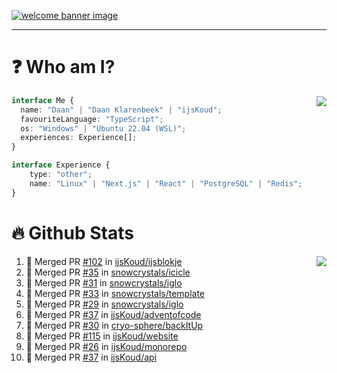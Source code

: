 <h1 align="center" style="display:none;"></h1>

<a href="https://ijskoud.dev/"><img src="https://cdn.ijskoud.dev/files/IIcds5oPKl.png" alt="welcome banner image" /></a>

---

# ❓ Who am I?

<img align="right" src="http://gh-stats.ijskoud.dev/api/top-langs?username=ijsKoud&cache_seconds=1800&layout=compact&hide_border=true&hide_rank=true&show_icons=true&theme=dark&title_color=ffffff&hide_border=true&locale=en" />

```typescript
interface Me {
  name: "Daan" | "Daan Klarenbeek" | "ijsKoud";
  favouriteLanguage: "TypeScript";
  os: "Windows" | "Ubuntu 22.04 (WSL)";
  experiences: Experience[];
}

interface Experience {
    type: "other";
    name: "Linux" | "Next.js" | "React" | "PostgreSQL" | "Redis";
}
```

# 🔥 Github Stats

<img align="right" src="http://gh-stats.ijskoud.dev/api? username=ijsKoud&cache_seconds=1800&hide_border=true&hide_rank=true&show_icons=true&theme=dark&title_color=ffffff&hide_border=true&locale=en">

<!--START_SECTION:activity-->
1. 🎉 Merged PR [#102](https://github.com/ijsKoud/ijsblokje/pull/102) in [ijsKoud/ijsblokje](https://github.com/ijsKoud/ijsblokje)
2. 🎉 Merged PR [#35](https://github.com/snowcrystals/icicle/pull/35) in [snowcrystals/icicle](https://github.com/snowcrystals/icicle)
3. 🎉 Merged PR [#31](https://github.com/snowcrystals/iglo/pull/31) in [snowcrystals/iglo](https://github.com/snowcrystals/iglo)
4. 🎉 Merged PR [#33](https://github.com/snowcrystals/template/pull/33) in [snowcrystals/template](https://github.com/snowcrystals/template)
5. 🎉 Merged PR [#29](https://github.com/snowcrystals/iglo/pull/29) in [snowcrystals/iglo](https://github.com/snowcrystals/iglo)
6. 🎉 Merged PR [#37](https://github.com/ijsKoud/adventofcode/pull/37) in [ijsKoud/adventofcode](https://github.com/ijsKoud/adventofcode)
7. 🎉 Merged PR [#30](https://github.com/cryo-sphere/backItUp/pull/30) in [cryo-sphere/backItUp](https://github.com/cryo-sphere/backItUp)
8. 🎉 Merged PR [#115](https://github.com/ijsKoud/website/pull/115) in [ijsKoud/website](https://github.com/ijsKoud/website)
9. 🎉 Merged PR [#26](https://github.com/ijsKoud/monorepo/pull/26) in [ijsKoud/monorepo](https://github.com/ijsKoud/monorepo)
10. 🎉 Merged PR [#37](https://github.com/ijsKoud/api/pull/37) in [ijsKoud/api](https://github.com/ijsKoud/api)
<!--END_SECTION:activity-->

<h1 align="center" style="display:none;"></h1>
